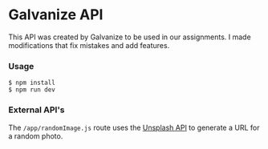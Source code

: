# Galvanize API

This API was created by Galvanize to be used in our assignments. I made modifications that fix mistakes and add features.

### Usage

```
$ npm install
$ npm run dev
```

### External API's

The `/app/randomImage.js` route uses the [Unsplash API](https://unsplash.com/developers) to generate a URL for a random photo.
